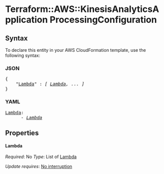 # Terraform::AWS::KinesisAnalyticsApplication ProcessingConfiguration

## Syntax

To declare this entity in your AWS CloudFormation template, use the following syntax:

### JSON

<pre>
{
    "<a href="#lambda" title="Lambda">Lambda</a>" : <i>[ <a href="processingconfiguration-lambda.md">Lambda</a>, ... ]</i>
}
</pre>

### YAML

<pre>
<a href="#lambda" title="Lambda">Lambda</a>: <i>
      - <a href="processingconfiguration-lambda.md">Lambda</a></i>
</pre>

## Properties

#### Lambda

_Required_: No
_Type_: List of <a href="processingconfiguration-lambda.md">Lambda</a>

_Update requires_: [No interruption](https://docs.aws.amazon.com/AWSCloudFormation/latest/UserGuide/using-cfn-updating-stacks-update-behaviors.html#update-no-interrupt)

